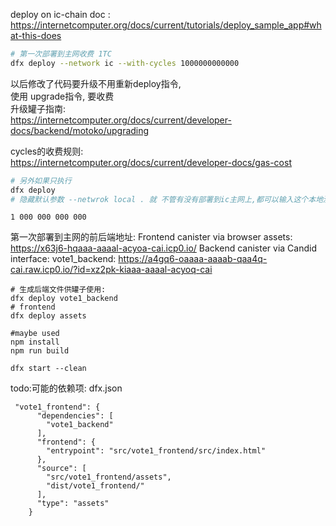 deploy on ic-chain doc :  
https://internetcomputer.org/docs/current/tutorials/deploy_sample_app#what-this-does
```bash
# 第一次部署到主网收费 1TC
dfx deploy --network ic --with-cycles 1000000000000
```




以后修改了代码要升级不用重新deploy指令,  
使用 upgrade指令, 要收费   
升级罐子指南:  
https://internetcomputer.org/docs/current/developer-docs/backend/motoko/upgrading  

cycles的收费规则:  
https://internetcomputer.org/docs/current/developer-docs/gas-cost

```bash
# 另外如果只执行 
dfx deploy
# 隐藏默认参数 --netwrok local . 就 不管有没有部署到ic主网上,都可以输入这个本地测试.

```



```
1 000 000 000 000
```

第一次部署到主网的前后端地址:
  Frontend canister via browser
    assets: https://x63j6-hqaaa-aaaal-acyoa-cai.icp0.io/
  Backend canister via Candid interface:
    vote1_backend: https://a4gq6-oaaaa-aaaab-qaa4q-cai.raw.icp0.io/?id=xz2pk-kiaaa-aaaal-acyoq-cai


```
# 生成后端文件供罐子使用: 
dfx deploy vote1_backend
# frontend
dfx deploy assets

#maybe used
npm install
npm run build

dfx start --clean 
```

todo:可能的依赖项: dfx.json  

```
 "vote1_frontend": {
      "dependencies": [
        "vote1_backend"
      ],
      "frontend": {
        "entrypoint": "src/vote1_frontend/src/index.html"
      },
      "source": [
        "src/vote1_frontend/assets",
        "dist/vote1_frontend/"
      ],
      "type": "assets"
    }
```
